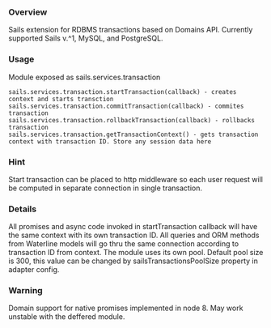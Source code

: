 ### Overview ###

Sails extension for RDBMS transactions based on Domains API. 
Currently supported Sails v.^1, MySQL, and PostgreSQL.

### Usage ###

Module exposed as sails.services.transaction

    sails.services.transaction.startTransaction(callback) - creates context and starts transction
    sails.services.transaction.commitTransaction(callback) - commites transaction
    sails.services.transaction.rollbackTransaction(callback) - rollbacks transaction
	sails.services.transaction.getTransactionContext() - gets transaction context with transaction ID. Store any session data here
	
### Hint ###
Start transaction can be placed to http middleware so each user request will be computed in separate connection in single transaction.

### Details ###

All promises and async code invoked in startTransaction callback will have the same context with its own transaction ID. All queries and ORM methods from Waterline models will go thru the same connection according to transaction ID from context.
The module uses its own pool. Default pool size is 300, this value can be changed by sailsTransactionsPoolSize property in adapter config.

### Warning ###

Domain support for native promises implemented in node 8. May work unstable with the deffered module. 